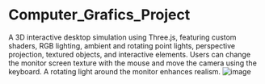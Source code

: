 # Computer_Grafics_Project
A 3D interactive desktop simulation using Three.js, featuring custom shaders, RGB lighting, ambient and rotating point lights, perspective projection, textured objects, and interactive elements. Users can change the monitor screen texture with the mouse and move the camera using the keyboard. A rotating light around the monitor enhances realism.
![image](https://github.com/user-attachments/assets/2e91ed4a-0c21-47f1-8e1a-40abbef8e071)
